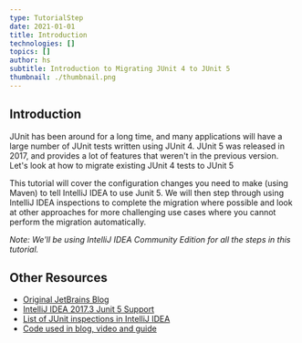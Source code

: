 ```yaml
---
type: TutorialStep
date: 2021-01-01
title: Introduction
technologies: []
topics: []
author: hs
subtitle: Introduction to Migrating JUnit 4 to JUnit 5
thumbnail: ./thumbnail.png
---
```


## Introduction
JUnit has been around for a long time, and many applications will have a large number of JUnit tests written using JUnit 4. JUnit 5 was released in 2017, and provides a lot of features that weren't in the previous version. Let's look at how to migrate existing JUnit 4 tests to JUnit 5

This tutorial will cover the configuration changes you need to make (using Maven) to tell IntelliJ IDEA to use Junit 5. We will then step through using IntelliJ IDEA inspections to complete the migration where possible and look at other approaches for more challenging use cases where you cannot perform the migration automatically.

*Note: We'll be using IntelliJ IDEA Community Edition for all the steps in this tutorial.*

## Other Resources
- [Original JetBrains Blog](https://blog.jetbrains.com/idea/2020/08/migrating-from-junit-4-to-junit-5/)
- [IntelliJ IDEA 2017.3 Junit 5 Support](https://blog.jetbrains.com/idea/2017/11/intellij-idea-2017-3-junit-support/)
- [List of JUnit inspections in IntelliJ IDEA](https://www.jetbrains.com/help/idea/list-of-java-inspections.html#junit)
- [Code used in blog, video and guide](https://github.com/JetBrains/intellij-samples/tree/b52a483d0d6fe612ea4ef3f727792a10795061f8)